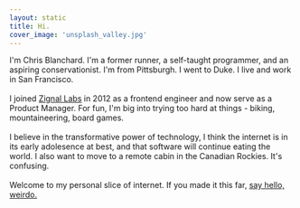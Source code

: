 ```yaml
---
layout: static
title: Hi.
cover_image: 'unsplash_valley.jpg'
---
```


I'm Chris Blanchard. I'm a former runner, a self-taught programmer, and an aspiring conservationist.
I'm from Pittsburgh. I went to Duke. I live and work in San Francisco.
<br><br>
I joined [Zignal Labs](http://zignallabs.com/) in 2012 as a frontend engineer and now serve as a Product Manager. For fun, I'm big into trying too hard at things - biking, mountaineering, board games.
<br><br>
I believe in the transformative power of technology, I think the internet is in its early adolesence at best, and that software will continue eating the world. I also want to move to a remote cabin in the Canadian Rockies. It's confusing.
<br><br>
Welcome to my personal slice of internet. If you made it this far, [say hello, weirdo.](mailto:c@chrisblanch.com)
<br><br>